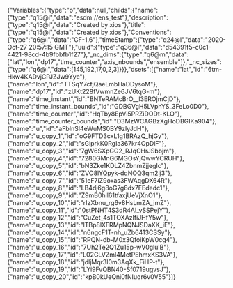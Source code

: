 {"Variables":{"type":"o","data":null,"childs":{"name":{"type":"q15@l","data":"esdm://ens_test"},"description":{"type":"q15@l","data":"Created by xios"},"title":{"type":"q15@l","data":"Created by xios"},"Conventions":{"type":"q6@l","data":"CF-1.6"},"timeStamp":{"type":"q24@l","data":"2020-Oct-27 20:57:15 GMT"},"uuid":{"type":"q36@l","data":"d54391f5-c0c1-4421-98cd-4b9fbbfb1f27"},"_nc_dims":{"type":"q6@m","data":["lat","lon","dp17","time_counter","axis_nbounds","ensemble"]},"_nc_sizes":{"type":"q6@i","data":[145,192,17,0,2,3]}}},"dsets":[{"name":"lat","id":"6tm-Hkw4KADvjCPJZJw9Yye"},
{"name":"lon","id":"TTSqY7cfjQaeLmbHaDDysoM"},
{"name":"dp17","id":"zUKt228fVwmnZe6JV6tqG-m"},
{"name":"time_instant","id":"BNTeRAMcBrO__l3EROjmCjD"},
{"name":"time_instant_bounds","id":"GDBGVgH5LVphYS_3FeLo0D0"},
{"name":"time_counter","id":"HqTby8EpVi5PRZiDODt-KLO"},
{"name":"time_counter_bounds","id":"D3MzWCAGBzXgHoDBGIKa904"},
{"name":"u","id":"aFbInSl4eWuMS0BY9zlyJdH"},
{"name":"u_copy_1","id":"oG9FTD3cxL1g1BRAzQ_hjGy"},
{"name":"u_copy_2","id":"sGlprkK0RgIa367kr4OpDlF"},
{"name":"u_copy_3","id":"7gW6SXpGG2_RJqCHrJSbbjm"},
{"name":"u_copy_4","id":"7280GMnG6MGOsYjQwwYCRUH"},
{"name":"u_copy_5","id":"bN3Zke1KDLZ4ZbnmZjjegIc"},
{"name":"u_copy_6","id":"ZVO8lYQpyk-dqNOQ3qm2lj3"},
{"name":"u_copy_7","id":"51eF7iZ9oxas3FWAqgDX64R"},
{"name":"u_copy_8","id":"LB4dj6g8oG7g8dx7FEdedc1"},
{"name":"u_copy_9","id":"Z9mB0hll61tfaxjUeVjXnO1"},
{"name":"u_copy_10","id":"rIzXbnu_rg6v8HsLmZA_jmZ"},
{"name":"u_copy_11","id":"0stPNHT4S3dR4AI_vSSPejY"},
{"name":"u_copy_12","id":"CuZet_4s1TOXAzIfiJHfY5w"},
{"name":"u_copy_13","id":"lTBp8lXFRMpNQNJSDaXK_iE"},
{"name":"u_copy_14","id":"n6ngcF1T-nh_uZb6413CSSy"},
{"name":"u_copy_15","id":"RPQN-db-M0x3QfoiKpW0cg4"},
{"name":"u_copy_16","id":"7Uh2Te2Q1Zu15p-wV0glulB"},
{"name":"u_copy_17","id":"L02GLVZml4MetPEhmxKS3VA"},
{"name":"u_copy_18","id":"jdljMqr3l0m3AqXk_FiHP-t"},
{"name":"u_copy_19","id":"LYi9FvQBN40-Sf0719ugvsJ"},
{"name":"u_copy_20","id":"kpB0kUeQni0fNIuqr6v0V55"}]}